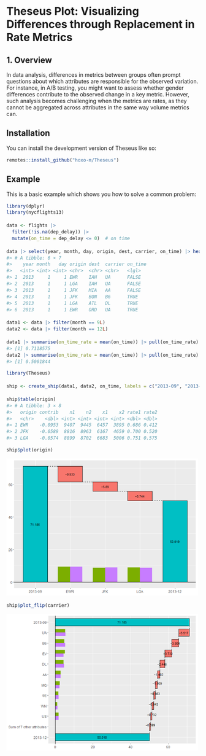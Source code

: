 
<!-- README.md is generated from README.Rmd. Please edit that file -->

# Theseus Plot: Visualizing Differences through Replacement in Rate Metrics

<!-- badges: start -->

<!-- badges: end -->

## 1. Overview

In data analysis, differences in metrics between groups often prompt
questions about which attributes are responsible for the observed
variation. For instance, in A/B testing, you might want to assess
whether gender differences contribute to the observed change in a key
metric. However, such analysis becomes challenging when the metrics are
rates, as they cannot be aggregated across attributes in the same way
volume metrics can.

## Installation

You can install the development version of Theseus like so:

``` r
remotes::install_github("hoxo-m/Theseus")
```

## Example

This is a basic example which shows you how to solve a common problem:

``` r
library(dplyr)
library(nycflights13)

data <- flights |> 
  filter(!is.na(dep_delay)) |>
  mutate(on_time = dep_delay <= 0)  # on time

data |> select(year, month, day, origin, dest, carrier, on_time) |> head()
#> # A tibble: 6 × 7
#>    year month   day origin dest  carrier on_time
#>   <int> <int> <int> <chr>  <chr> <chr>   <lgl>  
#> 1  2013     1     1 EWR    IAH   UA      FALSE  
#> 2  2013     1     1 LGA    IAH   UA      FALSE  
#> 3  2013     1     1 JFK    MIA   AA      FALSE  
#> 4  2013     1     1 JFK    BQN   B6      TRUE   
#> 5  2013     1     1 LGA    ATL   DL      TRUE   
#> 6  2013     1     1 EWR    ORD   UA      TRUE

data1 <- data |> filter(month == 9L)
data2 <- data |> filter(month == 12L)

data1 |> summarise(on_time_rate = mean(on_time)) |> pull(on_time_rate)
#> [1] 0.7118575
data2 |> summarise(on_time_rate = mean(on_time)) |> pull(on_time_rate)
#> [1] 0.5001844
```

``` r
library(Theseus)

ship <- create_ship(data1, data2, on_time, labels = c("2013-09", "2013-12"))

ship$table(origin)
#> # A tibble: 3 × 8
#>   origin contrib    n1    n2    x1    x2 rate1 rate2
#>   <chr>    <dbl> <int> <int> <int> <int> <dbl> <dbl>
#> 1 EWR    -0.0953  9407  9445  6457  3895 0.686 0.412
#> 2 JFK    -0.0589  8816  8963  6167  4659 0.700 0.520
#> 3 LGA    -0.0574  8899  8702  6683  5006 0.751 0.575
```

``` r
ship$plot(origin)
```

<img src="man/figures/README-unnamed-chunk-3-1.png" width="500" />

``` r
ship$plot_flip(carrier)
```

<img src="man/figures/README-unnamed-chunk-4-1.png" width="500" />
